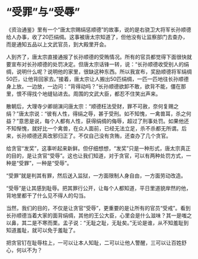 # “受罪”与“受辱”

《资治通鉴》里有一个“唐太宗赐绢惩顺德”的故事，说的是右骁卫大将军长孙顺德给人办事，收了20匹绢绸。这事被唐太宗知道了，但他没有让监察部门去查办，而是通知五品以上文武官员，到大殿里开会。 

人到齐了，唐太宗直接通报了长孙顺德的受贿情况。所有的官员都觉得下面很快就要宣布对长孙顺德的处罚决定。但唐太宗话锋一转，说：“长孙顺德收受别人的绢绸，说明什么呢？说明他的家里，很缺这种东西。所以我宣布，奖励顺德将军绢绸50匹，让他背回家去。”接着，唐太宗让人搬出50匹绢绸，一匹一匹地往长孙顺德身上放。一边放，一边问：“背得动吗？”长孙顺德欲卸不敢，欲背不能，僵在那里，恨不得找个地缝钻进去。周围的文武大臣，都忍不住笑出声来。 

散朝后，大理寺少卿胡演问唐太宗：“顺德枉法受财，罪不可赦，奈何复赐之绢？”唐太宗说：“彼有人性，得绢之辱，甚于受刑。如不知愧，一禽兽耳，杀之何益？”意思是说，每个人都有人性，获得绢绸的侮辱，超过了刑事处罚。如果他还不知惭愧，就好比一个禽兽，在众人面前，已经无法立足，杀不杀都无所谓。后来，长孙顺德还真改邪归正了。不仅自己没有贪贿，还查办了几个贪官。 

给贪官“发奖”，这事听起来新鲜。但仔细想想，“发奖”只是一种形式，唐太宗真正的目的，是让贪官“受辱”。这也让我们知道，对于贪官，可以有两种处罚方式，一种是“受罪”，一种是“受辱”。 

“受罪”就是判其有罪，然后送入监狱，一方面限制人身自由，一方面劳动改造。 

“受辱”是让其感到耻辱。把其罪行公开，让每个人都知道，平日里道貌岸然的他，背地里都干了什么见不得人的勾当。 

当然，我们的目的，不仅是让贪官“受辱”，更重要的是让所有的官员“受戒”。看到长孙顺德当着大家的面背绢绸，其他的王公大臣，心里会是什么滋味？其一是嗤之以鼻，其二是不寒而栗。孟子说：“无耻之耻，无耻矣。”无论是谁，从不知羞耻到知道羞耻，就可以免于羞耻了。 

把贪官钉在耻辱柱上，一可以让本人知耻，二可以让他人警醒，三可以让百姓舒心，何以不为？